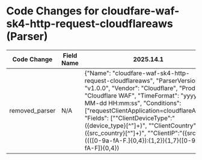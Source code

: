 # Code Changes for cloudfare-waf-sk4-http-request-cloudflareaws (Parser)

| Code Change | Field Name | 2025.14.1 | 2025.15.1 |
|-------------|------------|-----------|------------|
| removed_parser | N/A | {"Name": "cloudfare-waf-sk4-http-request-cloudflareaws", "ParserVersion": "v1.0.0", "Vendor": "Cloudflare", "Product": "Cloudflare WAF", "TimeFormat": "yyyy-MM-dd HH:mm:ss", "Conditions": ["requestClientApplication=cloudflareAWS"], "Fields": ["\"ClientDeviceType\":\"({device_type}[^\"]+)", "\"ClientCountry\":\"({src_country}[^\"]+)", "\"ClientIP\":\"({src_ip}((([0-9a-fA-F.]{0,4}):{1,2}){1,7}([0-9a-fA-F]){0,4})|(((25[0-5]|(2[0-4]|1\d|[0-9]|)\d)\.?\b){4}))(:({src_port}\d+))?\"", "\"ClientRequestUserAgent\":\"({user_agent}[^\"]+)", "\"ClientRequestURI\":\"({uri_path}[^\"]+)", "ClientRequestBytes\"+:({bytes}\d+)", "\"ClientRequestMethod\":\"({method}[^\"]+)", "WAFAction\"+:\"+({action}[^\"]+)", "ClientRequestProtocol\"+:\"+({protocol}[^\"]+)"]} | N/A |